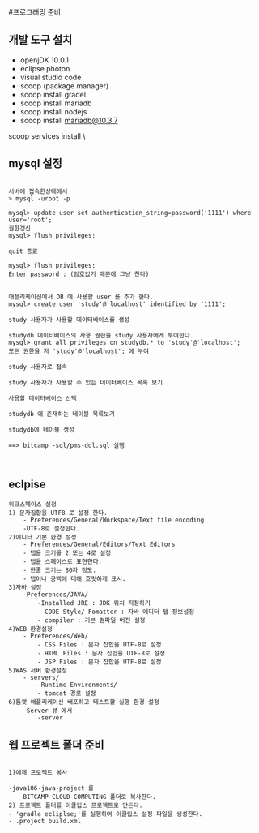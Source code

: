 #프로그래밍 준비
## 개발 도구 설치
- openjDK 10.0.1
- eclipse photon
- visual studio code
- scoop (package manager)
- scoop install gradel
- scoop install mariadb
- scoop install nodejs
- scoop install mariadb@10.3.7

scoop services install \

## mysql 설정
```

서버에 접속한상태에서 
> mysql -uroot -p

mysql> update user set authentication_string=password('1111') where user='root';
권한갱신
mysql> flush privileges;

quit 종료

mysql> flush privileges; 
Enter password : (암호없기 때문에 그냥 친다)


애플리케이션에서 DB 에 사용할 user 를 추가 한다.
mysql> create user 'study'@'localhost' identified by '1111';

study 사용자가 사용할 데이터베이스를 생성

studydb 데이터베이스의 사용 권한을 study 사용자에게 부여한다.
mysql> grant all privileges on studydb.* to 'study'@'localhost';
모든 권한을 저 'study'@'localhost'; 에 부여

study 사용자로 접속

study 사용자가 사용할 수 있는 데이터베이스 목록 보기

사용할 데이터베이스 선택 

studydb 에 존재하는 테이블 목록보기

studydb에 테이블 생성

==> bitcamp -sql/pms-ddl.sql 실행



```

## eclpise
```
워크스페이스 설정
1) 문자집합을 UTF8 로 설정 한다.
    - Preferences/General/Workspace/Text file encoding
    -UTF-8로 설정한다.
2)에디터 기본 환경 설정
    - Preferences/General/Editors/Text Editors
    - 탭을 크기를 2 또는 4로 설정
    - 탭을 스페이스로 표현한다.
    - 한줄 크기는 80자 정도.
    - 탭이나 공백에 대해 흐릿하게 표시.
3)자바 설정
    -Preferences/JAVA/
        -Installed JRE : JDK 위치 지정하기
        - CODE Style/ Fomatter : 자바 에디터 탭 정보설정
        - compiler : 기본 컴파일 버전 설정 
4)WEB 환경설정
    - Preferences/Web/
        - CSS Files : 문자 집합을 UTF-8로 설정
        - HTML Files : 문자 집합을 UTF-8로 설정
        - JSP Files : 문자 집합을 UTF-8로 설정
5)WAS 서버 환경설정
    - servers/ 
        -Runtime Environments/
        - tomcat 경로 설정
6)톰캣 애플리케이션 배포하고 테스트할 실행 환경 설정
    -Server 뷰 에서 
        -server 
```

## 웹 프로젝트 폴더 준비 

```

1)예제 프로젝트 복사

-java106-java-project 를 
    BITCAMP-CLOUD-COMPUTING 폴더로 복사한다.
2) 프로젝트 폴더를 이클립스 프로젝트로 만든다.
- 'gradle ecliplse;'를 실행하여 이클립스 설정 파일을 생성한다.
- .project build.xml

```